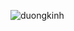 ![duongkinh](https://github.com/VanHoang110802/Competitive_Programming/assets/108053955/e56749d5-ce9b-4504-8309-8b7bdbac4397)
